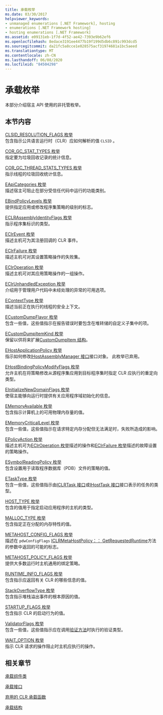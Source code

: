 ```yaml
---
title: 承载枚举
ms.date: 03/30/2017
helpviewer_keywords:
- unmanaged enumerations [.NET Framework], hosting
- enumerations [.NET Framework hosting]
- hosting enumerations [.NET Framework]
ms.assetid: e09131eb-1f7d-4f52-ae42-7393e9b62ef6
ms.openlocfilehash: 8edace3191ee4477b19f199d5db6c891c993dcd5
ms.sourcegitcommit: da21fc5a8cce1e028575acf31974681a1bc5aeed
ms.translationtype: MT
ms.contentlocale: zh-CN
ms.lasthandoff: 06/08/2020
ms.locfileid: "84504298"
---
```

# <a name="hosting-enumerations"></a>承载枚举
本部分介绍宿主 API 使用的非托管枚举。  
  
## <a name="in-this-section"></a>本节内容  
 [CLSID_RESOLUTION_FLAGS 枚举](clsid-resolution-flags-enumeration.md)  
 包含指示公共语言运行时（CLR）应如何解析的值 `CLSID` 。  
  
 [COR_GC_STAT_TYPES 枚举](cor-gc-stat-types-enumeration.md)  
 指定要为垃圾回收记录的统计信息。  
  
 [COR_GC_THREAD_STATS_TYPES 枚举](cor-gc-thread-stats-types-enumeration.md)  
 指示线程的垃圾回收统计信息。  
  
 [EApiCategories 枚举](eapicategories-enumeration.md)  
 描述宿主可阻止在部分受信任代码中运行的功能类别。  
  
 [EBindPolicyLevels 枚举](ebindpolicylevels-enumeration.md)  
 提供指定应用或修改程序集策略的级别的标志。  
  
 [ECLRAssemblyIdentityFlags 枚举](eclrassemblyidentityflags-enumeration.md)  
 指示程序集标识的类型。  
  
 [EClrEvent 枚举](eclrevent-enumeration.md)  
 描述主机可为其注册回调的 CLR 事件。  
  
 [EClrFailure 枚举](eclrfailure-enumeration.md)  
 描述主机可对其设置策略操作的失败集。  
  
 [EClrOperation 枚举](eclroperation-enumeration.md)  
 描述主机可对其应用策略操作的一组操作。  
  
 [EClrUnhandledException 枚举](eclrunhandledexception-enumeration.md)  
 介绍用于管理用户代码中未经处理的异常的可用选项。  
  
 [EContextType 枚举](econtexttype-enumeration.md)  
 描述当前正在执行的线程的安全上下文。  
  
 [ECustomDumpFlavor 枚举](ecustomdumpflavor-enumeration.md)  
 包含一些值，这些值指示在报告错误时要包含在堆转储的自定义子集中的项。  
  
 [ECustomDumpItemKind 枚举](ecustomdumpitemkind-enumeration.md)  
 保留以供将来扩展[CustomDumpItem 结构](customdumpitem-structure.md)。  
  
 [EHostApplicationPolicy 枚举](ehostapplicationpolicy-enumeration.md)  
 指示如何修改[IHostAssemblyManager 接口](ihostassemblymanager-interface.md)接口对象。 此枚举已弃用。  
  
 [EHostBindingPolicyModifyFlags 枚举](ehostbindingpolicymodifyflags-enumeration.md)  
 允许主机在将策略修改从源程序集应用到目标程序集时指定 CLR 应执行的重定向类型。  
  
 [EInitializeNewDomainFlags 枚举](einitializenewdomainflags-enumeration.md)  
 使宿主能够向运行时提供有关应用程序域初始化的信息。  
  
 [EMemoryAvailable 枚举](ememoryavailable-enumeration.md)  
 包含指示计算机上的可用物理内存量的值。  
  
 [EMemoryCriticalLevel 枚举](ememorycriticallevel-enumeration.md)  
 包含一些值，这些值指示在请求特定内存分配但无法满足时，失败所造成的影响。  
  
 [EPolicyAction 枚举](epolicyaction-enumeration.md)  
 描述主机可为[EClrOperation 枚举](eclroperation-enumeration.md)描述的操作和[EClrFailure 枚举](eclrfailure-enumeration.md)描述的故障设置的策略操作。  
  
 [ESymbolReadingPolicy 枚举](esymbolreadingpolicy-enumeration.md)  
 包含设置用于读取程序数据库（PDB）文件的策略的值。  
  
 [ETaskType 枚举](etasktype-enumeration.md)  
 包含一些值，这些值指示由[ICLRTask 接口](iclrtask-interface.md)或[IHostTask 接口](ihosttask-interface.md)接口表示的任务的类型。  
  
 [HOST_TYPE 枚举](host-type-enumeration.md)  
 包含的值用于指定启动应用程序的主机的类型。  
  
 [MALLOC_TYPE 枚举](malloc-type-enumeration.md)  
 包含指定正在分配的内存特性的值。  
  
 [METAHOST_CONFIG_FLAGS 枚举](metahost-config-flags-enumeration.md)  
 描述在 `pdwConfigFlags` [ICLRMetaHostPolicy：： GetRequestedRuntime](iclrmetahostpolicy-getrequestedruntime-method.md)方法的参数中返回的可能的标志。  
  
 [METAHOST_POLICY_FLAGS 枚举](metahost-policy-flags-enumeration.md)  
 提供大多数运行时主机通用的绑定策略。  
  
 [RUNTIME_INFO_FLAGS 枚举](runtime-info-flags-enumeration.md)  
 包含指示应返回有关 CLR 的哪些信息的值。  
  
 [StackOverflowType 枚举](stackoverflowtype-enumeration.md)  
 包含指示堆栈溢出事件的根本原因的值。  
  
 [STARTUP_FLAGS 枚举](startup-flags-enumeration.md)  
 包含指示 CLR 的启动行为的值。  
  
 [ValidatorFlags 枚举](validatorflags-enumeration.md)  
 包含一些值，这些值指示应在调用[验证方法](iclrvalidator-validate-method.md)时执行的验证类型。  
  
 [WAIT_OPTION 枚举](wait-option-enumeration.md)  
 指示 CLR 请求的操作阻止时主机应执行的操作。  
  
## <a name="related-sections"></a>相关章节  
 [承载组件类](hosting-coclasses.md)  
  
 [承载接口](hosting-interfaces.md)  
  
 [弃用的 CLR 承载函数](deprecated-clr-hosting-functions.md)  
  
 [承载结构](hosting-structures.md)
